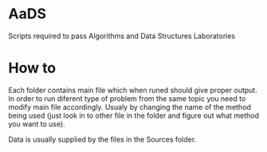 # AaDS
Scripts required to pass Algorithms and Data Structures Laboratories

# How to
Each folder contains main file which when runed should give proper output. In order to run diferent type of problem from the same topic 
you need to modify main file accordingly. Usualy by changing the name of the method being used (just look in to other file in the folder
and figure out what method you want to use). 

Data is usually supplied by the files in the Sources folder.
